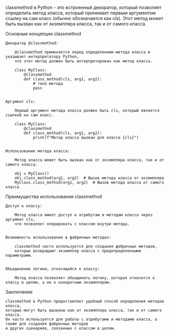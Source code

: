 
classmethod в Python - это встроенный декоратор, который позволяет определить метод класса,
который принимает первым аргументом ссылку на сам класс (обычно обозначается как cls).
Этот метод может быть вызван как от экземпляра класса, так и от самого класса.


Основные концепции classmethod

    Декоратор @classmethod:

        @classmethod применяется перед определением метода класса и указывает интерпретатору Python,
        что этот метод должен быть интерпретирован как метод класса.

        class MyClass:
            @classmethod
            def class_method(cls, arg1, arg2):
                # тело метода
                pass


    Аргумент cls:

        Первый аргумент метода класса должен быть cls, который является ссылкой на сам класс.

        class MyClass:
            @classmethod
            def class_method(cls, arg1, arg2):
                print(f"Метод класса вызван для класса {cls}")


    Использование метода класса:

        Метод класса может быть вызван как от экземпляра класса, так и от самого класса.

        obj = MyClass()
        obj.class_method(arg1, arg2)  # Вызов метода класса от экземпляра
        MyClass.class_method(arg1, arg2)  # Вызов метода класса от самого класса



Преимущества использования classmethod

    Доступ к классу:

        Метод класса имеет доступ к атрибутам и методам класса через аргумент cls,
        что позволяет оперировать с классом внутри метода.


    Возможность использования в фабричных методах:

        classmethod часто используется для создания фабричных методов,
        которые возвращают экземпляр класса с предопределенными параметрами.


    Объединение логики, относящейся к классу:

        Метод класса позволяет объединить логику, которая относится к классу в целом, а не к конкретным экземплярам.



Заключение

    classmethod в Python предоставляет удобный способ определения методов класса,
    которые могут быть вызваны как от экземпляра класса, так и от самого класса.
    Он часто используется для работы с атрибутами и методами класса, а также для создания фабричных методов
    и других сценариев, связанных с классом в целом.
